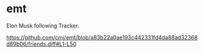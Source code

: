 # emt
Elon Musk following Tracker.

https://github.com/cmj/emt/blob/a83b22a0ae193c442331fd4da88ad32368d89b06/friends.diff#L1-L50
